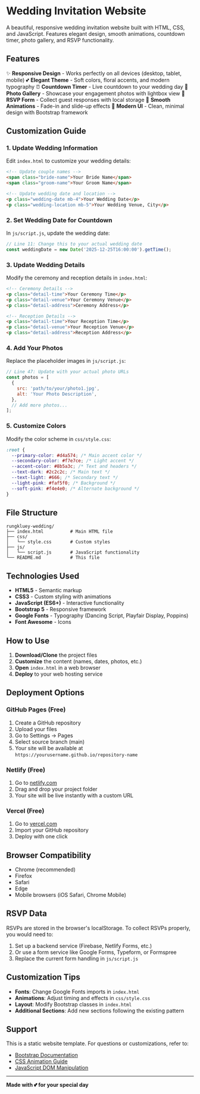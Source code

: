 # Wedding Invitation Website

A beautiful, responsive wedding invitation website built with HTML, CSS, and JavaScript. Features elegant design, smooth animations, countdown timer, photo gallery, and RSVP functionality.

## Features

✨ **Responsive Design** - Works perfectly on all devices (desktop, tablet, mobile)
💕 **Elegant Theme** - Soft colors, floral accents, and modern typography
⏰ **Countdown Timer** - Live countdown to your wedding day
📸 **Photo Gallery** - Showcase your engagement photos with lightbox view
📝 **RSVP Form** - Collect guest responses with local storage
🎨 **Smooth Animations** - Fade-in and slide-up effects
💌 **Modern UI** - Clean, minimal design with Bootstrap framework

## Customization Guide

### 1. Update Wedding Information

Edit `index.html` to customize your wedding details:

```html
<!-- Update couple names -->
<span class="bride-name">Your Bride Name</span>
<span class="groom-name">Your Groom Name</span>

<!-- Update wedding date and location -->
<p class="wedding-date mb-4">Your Wedding Date</p>
<p class="wedding-location mb-5">Your Wedding Venue, City</p>
```

### 2. Set Wedding Date for Countdown

In `js/script.js`, update the wedding date:

```javascript
// Line 11: Change this to your actual wedding date
const weddingDate = new Date('2025-12-25T16:00:00').getTime();
```

### 3. Update Wedding Details

Modify the ceremony and reception details in `index.html`:

```html
<!-- Ceremony Details -->
<p class="detail-time">Your Ceremony Time</p>
<p class="detail-venue">Your Ceremony Venue</p>
<p class="detail-address">Ceremony Address</p>

<!-- Reception Details -->
<p class="detail-time">Your Reception Time</p>
<p class="detail-venue">Your Reception Venue</p>
<p class="detail-address">Reception Address</p>
```

### 4. Add Your Photos

Replace the placeholder images in `js/script.js`:

```javascript
// Line 47: Update with your actual photo URLs
const photos = [
  {
    src: 'path/to/your/photo1.jpg',
    alt: 'Your Photo Description',
  },
  // Add more photos...
];
```

### 5. Customize Colors

Modify the color scheme in `css/style.css`:

```css
:root {
  --primary-color: #d4a574; /* Main accent color */
  --secondary-color: #f7e7ce; /* Light accent */
  --accent-color: #8b5a3c; /* Text and headers */
  --text-dark: #2c2c2c; /* Main text */
  --text-light: #666; /* Secondary text */
  --light-pink: #faf5f0; /* Background */
  --soft-pink: #f4e4e0; /* Alternate background */
}
```

## File Structure

```
rungkluey-wedding/
├── index.html          # Main HTML file
├── css/
│   └── style.css       # Custom styles
├── js/
│   └── script.js       # JavaScript functionality
└── README.md           # This file
```

## Technologies Used

- **HTML5** - Semantic markup
- **CSS3** - Custom styling with animations
- **JavaScript (ES6+)** - Interactive functionality
- **Bootstrap 5** - Responsive framework
- **Google Fonts** - Typography (Dancing Script, Playfair Display, Poppins)
- **Font Awesome** - Icons

## How to Use

1. **Download/Clone** the project files
2. **Customize** the content (names, dates, photos, etc.)
3. **Open** `index.html` in a web browser
4. **Deploy** to your web hosting service

## Deployment Options

### GitHub Pages (Free)

1. Create a GitHub repository
2. Upload your files
3. Go to Settings → Pages
4. Select source branch (main)
5. Your site will be available at `https://yourusername.github.io/repository-name`

### Netlify (Free)

1. Go to [netlify.com](https://netlify.com)
2. Drag and drop your project folder
3. Your site will be live instantly with a custom URL

### Vercel (Free)

1. Go to [vercel.com](https://vercel.com)
2. Import your GitHub repository
3. Deploy with one click

## Browser Compatibility

- Chrome (recommended)
- Firefox
- Safari
- Edge
- Mobile browsers (iOS Safari, Chrome Mobile)

## RSVP Data

RSVPs are stored in the browser's localStorage. To collect RSVPs properly, you would need to:

1. Set up a backend service (Firebase, Netlify Forms, etc.)
2. Or use a form service like Google Forms, Typeform, or Formspree
3. Replace the current form handling in `js/script.js`

## Customization Tips

- **Fonts**: Change Google Fonts imports in `index.html`
- **Animations**: Adjust timing and effects in `css/style.css`
- **Layout**: Modify Bootstrap classes in `index.html`
- **Additional Sections**: Add new sections following the existing pattern

## Support

This is a static website template. For questions or customizations, refer to:

- [Bootstrap Documentation](https://getbootstrap.com/docs/)
- [CSS Animation Guide](https://developer.mozilla.org/en-US/docs/Web/CSS/CSS_Animations)
- [JavaScript DOM Manipulation](https://developer.mozilla.org/en-US/docs/Web/API/Document_Object_Model)

---

**Made with 💕 for your special day**
